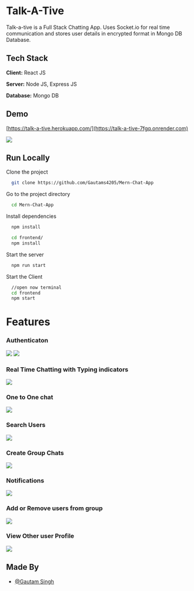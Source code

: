 
# Talk-A-Tive

Talk-a-tive is a Full Stack Chatting App.
Uses Socket.io for real time communication and stores user details in encrypted format in Mongo DB Database.
## Tech Stack

**Client:** React JS

**Server:** Node JS, Express JS

**Database:** Mongo DB
  
## Demo

[https://talk-a-tive.herokuapp.com/](https://talk-a-tive-7fgq.onrender.com)

![](https://github.com/Gautams4205/Mern-Chat-App/tree/main/screenshots/group%20%2B%20notif.PNG)
## Run Locally

Clone the project

```bash
  git clone https://github.com/Gautams4205/Mern-Chat-App
```

Go to the project directory

```bash
  cd Mern-Chat-App
```

Install dependencies

```bash
  npm install
```

```bash
  cd frontend/
  npm install
```

Start the server

```bash
  npm run start
```
Start the Client

```bash
  //open now terminal
  cd frontend
  npm start
```

  
# Features

### Authenticaton
![](https://github.com/Gautams4205/Mern-Chat-App/tree/main/screenshots/login.PNG)
![](https://github.com/Gautams4205/Mern-Chat-App/tree/main/screenshots/signup.PNG)
### Real Time Chatting with Typing indicators
![](https://github.com/Gautams4205/Mern-Chat-App/tree/main/screenshots/real-time.PNG)
### One to One chat
![](https://github.com/Gautams4205/Mern-Chat-App/tree/main/screenshots/mainscreen.PNG)
### Search Users
![](https://github.com/Gautams4205/Mern-Chat-App/tree/main/screenshots/search.PNG)
### Create Group Chats
![](https://github.com/Gautams4205/Mern-Chat-App/tree/main/screenshots/new%20grp.PNG)
### Notifications 
![](https://github.com/Gautams4205/Mern-Chat-App/tree/main/screenshots/group%20%2B%20notif.PNG)
### Add or Remove users from group
![](https://github.com/Gautams4205/Mern-Chat-App/tree/main/screenshots/add%20rem.PNG)
### View Other user Profile
![](https://github.com/Gautams4205/Mern-Chat-App/tree/main/screenshots/profile.PNG)
## Made By

- [@Gautam Singh](https://github.com/Gautams4205)

  